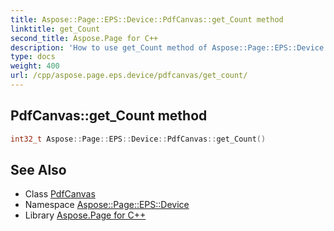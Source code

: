 ```yaml
---
title: Aspose::Page::EPS::Device::PdfCanvas::get_Count method
linktitle: get_Count
second_title: Aspose.Page for C++
description: 'How to use get_Count method of Aspose::Page::EPS::Device::PdfCanvas class in C++.'
type: docs
weight: 400
url: /cpp/aspose.page.eps.device/pdfcanvas/get_count/
---
```

## PdfCanvas::get_Count method




```cpp
int32_t Aspose::Page::EPS::Device::PdfCanvas::get_Count()
```

## See Also

* Class [PdfCanvas](../)
* Namespace [Aspose::Page::EPS::Device](../../)
* Library [Aspose.Page for C++](../../../)
